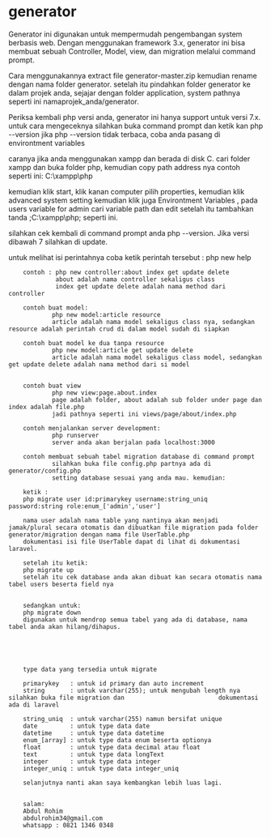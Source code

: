 # generator

Generator ini digunakan untuk mempermudah pengembangan system berbasis web. Dengan menggunakan framework 3.x, generator ini bisa membuat sebuah Controller, Model, view, dan migration melalui command prompt.


Cara menggunakannya extract file generator-master.zip kemudian rename dengan nama folder generator.
setelah itu pindahkan folder generator ke dalam projek anda, sejajar dengan folder application, system
pathnya seperti ini namaprojek_anda/generator.

Periksa kembali php versi anda, generator ini hanya support untuk versi 7.x.
untuk cara mengeceknya silahkan buka command prompt dan ketik kan php --version
jika php --version tidak terbaca, coba anda pasang di environtment variables

caranya jika anda menggunakan xampp dan berada di disk C.
cari folder xampp dan buka folder php, kemudian copy path address nya
contoh seperti ini: C:\xampp\php

kemudian klik start, klik kanan computer pilih properties, kemudian klik advanced system setting
kemudian klik juga Environtment Variables , pada users variable for admin cari variable path
dan edit setelah itu tambahkan tanda ;C:\xampp\php; seperti ini.

silahkan cek kembali di command prompt anda php --version.
Jika versi dibawah 7 silahkan di update.

untuk melihat isi perintahnya coba ketik perintah tersebut : php new help 

        contoh : php new controller:about index get update delete
                 about adalah nama controller sekaligus class
                 index get update delete adalah nama method dari controller

        contoh buat model:
                php new model:article resource
                article adalah nama model sekaligus class nya, sedangkan resource adalah perintah crud di dalam model sudah di siapkan

        contoh buat model ke dua tanpa resource
                php new model:article get update delete
                article adalah nama model sekaligus class model, sedangkan get update delete adalah nama method dari si model


        contoh buat view
                php new view:page.about.index
                page adalah folder, about adalah sub folder under page dan index adalah file.php
                jadi pathnya seperti ini views/page/about/index.php

        contoh menjalankan server development:
                php runserver
                server anda akan berjalan pada localhost:3000

        contoh membuat sebuah tabel migration database di command prompt
                silahkan buka file config.php partnya ada di generator/config.php
                setting database sesuai yang anda mau. kemudian:

        ketik : 
        php migrate user id:primarykey username:string_uniq password:string role:enum_['admin','user']
        
        nama user adalah nama table yang nantinya akan menjadi jamak/plural secara otomatis dan dibuatkan file migration pada folder generator/migration dengan nama file UserTable.php
        dokumentasi isi file UserTable dapat di lihat di dokumentasi laravel.

        setelah itu ketik:
        php migrate up
        setelah itu cek database anda akan dibuat kan secara otomatis nama tabel users beserta field nya


        sedangkan untuk:
        php migrate down
        digunakan untuk mendrop semua tabel yang ada di database, nama tabel anda akan hilang/dihapus.


        


        type data yang tersedia untuk migrate

        primarykey   : untuk id primary dan auto increment
        string       : untuk varchar(255); untuk mengubah length nya silahkan buka file migration dan                          dokumentasi ada di laravel

        string_uniq  : untuk varchar(255) namun bersifat unique
        date         : untuk type data date
        datetime     : untuk type data datetime
        enum_[array] : untuk type data enum beserta optionya
        float        : untuk type data decimal atau float
        text         : untuk type data longText
        integer      : untuk type data integer
        integer_uniq : untuk type data integer_uniq

        selanjutnya nanti akan saya kembangkan lebih luas lagi.


        salam:
        Abdul Rohim
        abdulrohim34@gmail.com
        whatsapp : 0821 1346 0348
